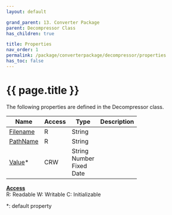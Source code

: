 ```yaml
---
layout: default

grand_parent: 13. Converter Package
parent: Decompressor Class
has_children: true

title: Properties
nav_order: 1
permalink: /package/converterpackage/decompressor/properties
has_toc: false
---
```

# {{ page.title }}

The following properties are defined in the Decompressor class.

|Name       | Access | Type   | Description |
|----------	|--------|--------|-------------|
| [Filename](/package/converterpackage/decompressor/properties/filename) | R | String | |
| [PathName](/package/converterpackage/decompressor/properties/pathname) | R | String | |
| [Value](/package/converterpackage/decompressor/properties/value)* | CRW | String<br>Number<br>Fixed<br>Date | |

<u><b>Access</b></u><br>
R: Readable
W: Writable
C: Initializable

*: default property